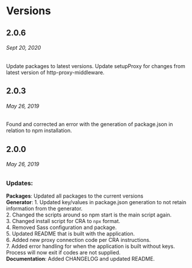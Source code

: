 # Versions  
## 2.0.6 
###### *Sept 20, 2020*  

Update packages to latest versions.
Update setupProxy for changes from latest version of http-proxy-middleware.

## 2.0.3  
###### *May 26, 2019*  

Found and corrected an error with the generation of package.json in relation to npm installation.  

## 2.0.0  
###### *May 26, 2019*  

### Updates:  
__Packages__: Updated all packages to the current versions  
__Generator__: 
    1. Updated key/values in package.json generation to not retain information from the generator.  
    2. Changed the scripts around so npm start is the main script again.   
    3. Changed install script for CRA to `npx` format.   
    4. Removed Sass configuration and package.   
    5. Updated README that is built with the application.   
    6. Added new proxy connection code per CRA instructions.  
    7. Added error handling for when the application is built without keys.  Process will now exit if codes are not supplied.  
__Documentation__:  Added CHANGELOG and updated README.